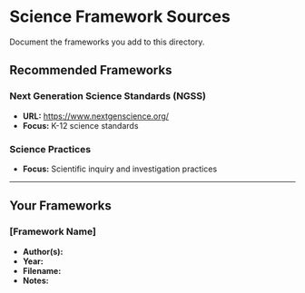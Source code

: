 # Science Framework Sources

Document the frameworks you add to this directory.

## Recommended Frameworks

### Next Generation Science Standards (NGSS)
- **URL:** https://www.nextgenscience.org/
- **Focus:** K-12 science standards

### Science Practices
- **Focus:** Scientific inquiry and investigation practices

---

## Your Frameworks

### [Framework Name]
- **Author(s):** 
- **Year:** 
- **Filename:** 
- **Notes:** 


